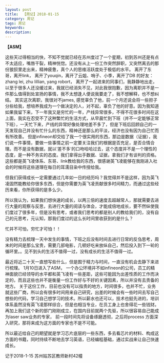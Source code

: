 ```yaml
---
layout: post
title:  【周记】2018-01-15
category: 周记
tags: 周记
keywords:
description:
---
```


**【ASM】**

这些天过得相当的快，不知不觉就已经在苏州度过了一个星期，初到苏州还是有点不太适应，嘴唇干裂，精神恍惚。还没有从上一份工作突然辞职，又突然离去的那份狼狈里走出来，精神疲惫，真个人的思维活跃度处于极低的水平。
离开了东哥，离开link， 离开了youqin，离开了云姐、哨子、小季，离开了DB 的好友：zhang lei, zhu lillian, yang robort， 离开了一起进来的同事们，我静静地出走，以至于很多人还没缓过来，我就已经消失不见，对此我很抱歉，因为离职并不是一件那么值得到处宣扬的事情，我不太想逢人便说我要走了，我不想解释，也不想纠结。
其实这次离职，我很对不james, 感觉辜负了他，前一个月还说会将一些担子分些给我，想培养我成为一个做决定的人，对不起，辜负了他的好意。因为我知道如果我留下来，下一年我又是穷忙的一年，产线异常很多，不得不花很多时间在这上面，我实在忍受不了这种繁忙的生活方式，从早晨忙到下班（并不一定能够正常下班），一天忙下来，产线的异常好像处理地差不多了，但是下班后回顾自己的一天发现自己并没有忙什么的东西，精神还是那么的平淡，经济也没有因为自己忙而有所改善。
但是infineon却交给了我一个很实用的东西，那边是数据（证据），我们说一件事情，要做一些事情之前一定要关注我们的根据是否充足，是否合情合理。而不是没有数据，就以‘差不多’的口吻哈哈过去，这个态度并不是一个理性的态度，是一种不务实的态度。我们拿得出手数据、证据，拿我们才有谈判的资格。
这些都是英飞凌体系、东哥、link教给我的东西，很感谢英飞凌能够在我刚进入社会的时候将这些道理在每日的耳濡目染中传授给我。

但我们获得成长一定需要通过几年如一日的经历吗？我觉得并不是这样，因为英飞凌固然能教给你很多东西，但是你需要为英飞凌贡献很多时间精力，而通过这些经历来看，你所获得的是多么少。

所以我认为，如果我们想快速的成长，以两三倍的速度去超越常人，那就需要去进行大量的观察与反思，去进行大量的阅读与体会，才能成倍地成长，要不然纵使我们度过了很多年，但是没有思考，或者我们思考的都是别人的教给我们的，没有自己的元思考，元认知，那我们度过的这么长时间里收获到的是什么？

忙并不可怕，穷忙才可怕！！

没有精力去梳理一天中发生的事情，下班之后没有时间去进行日常的反刍思考，周末的时间是那么宝贵，需要几部电影，几顿好吃来放纵自己，然后投入到下一轮的循环里。。见不到头的生活不值得一过，没有成长的生活不值得一过。

最近将近二十天一直想写些什么，但是囿于精力与时间，一直没有机会去静下来进行梳理。
1月10日进入了ASM， 一个办公环境并不如infineon的公司，员工的精神面貌已经领导的水平都和英飞凌有一些差距，这些可能因为出差性质的工作而决定的，而且这些也并不是衡量一份工作好与不好的关键因素，所以并没有去责备的地方。
关于这份工作，目前也没有可以指责的地方，时间很多，也并不忙，业务就这些厂商，所以会有很多时间用来自己研究，出差的时候会有一些时间去写自己想些的代码，学习自己想学习的技术。所以薪水也还可以，技术也挺先进的，培训体系虽然没有英飞凌那样综合，但是也相当专业，在员工身上也舍得花一些钱财。再加上我们这个新的部门刚刚成立，在国内目前就两个先驱，所以很容易自己能成为laser saw业务的专家， 前一段时间先将设备琢磨透彻，之后将process 方面深入研究，那将来成为这方面的专家也不是不可能。

所以最近给自己的期望就是学习芯片底层的一些东西，多去看芯片的材料、构成这方面的书籍，同时持续不断地去学习英语，已经编程基础，通过实战来让自己快速成长。

记于2018-1-15 苏州姑苏区教师新村42幢